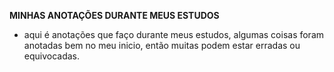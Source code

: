 **MINHAS ANOTAÇÕES DURANTE MEUS ESTUDOS**

- aqui é anotações que faço durante meus estudos, algumas coisas foram anotadas bem no meu inicio, então muitas podem estar erradas ou equivocadas.
